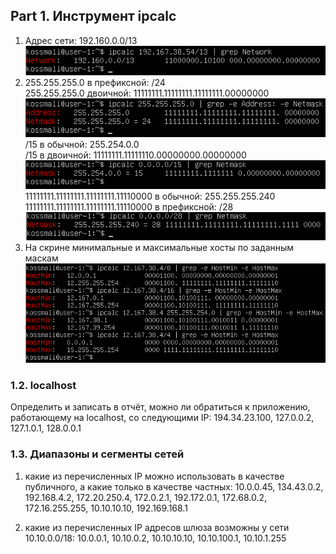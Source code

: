 ## Part 1. Инструмент ipcalc

1. Адрес сети: 192.160.0.0/13<br>
![alt text](../misc/images/1.png)
2. 255.255.255.0 в префиксной: /24 <br> 
255.255.255.0 
 двоичной: 11111111.11111111.11111111.00000000<br>
![alt text](../misc/images/2.png)<br>
/15 в обычной: 255.254.0.0<br>
/15 в двоичной: 11111111.11111110.00000000.00000000<br>
![alt text](../misc/images/3.png)<br>
11111111.11111111.11111111.11110000 в обычной: 255.255.255.240<br>
11111111.11111111.11111111.11110000 в префиксной: /28 <br>
![alt text](../misc/images/4.png)<br>
3. На скрине минимальные и максимальные хосты по заданным маскам <br>
![alt text](../misc/images/5.png)<br>

### 1.2. localhost

Определить и записать в отчёт, можно ли обратиться к приложению, работающему на localhost, со следующими IP: 194.34.23.100, 127.0.0.2, 127.1.0.1, 128.0.0.1

### 1.3. Диапазоны и сегменты сетей

1. какие из перечисленных IP можно использовать в качестве публичного, а какие только в качестве частных: 10.0.0.45, 134.43.0.2, 192.168.4.2, 172.20.250.4, 172.0.2.1, 192.172.0.1, 172.68.0.2, 172.16.255.255, 10.10.10.10, 192.169.168.1


2. какие из перечисленных IP адресов шлюза возможны у сети 10.10.0.0/18: 10.0.0.1, 10.10.0.2, 10.10.10.10, 10.10.100.1, 10.10.1.255
